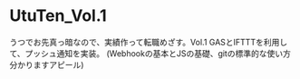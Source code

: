 # UtuTen_Vol.1
うつでお先真っ暗なので、実績作って転職めざす。Vol.1 
GASとIFTTTを利用して、プッシュ通知を実装。
(Webhookの基本とJSの基礎、gitの標準的な使い方分かりますアピール)
